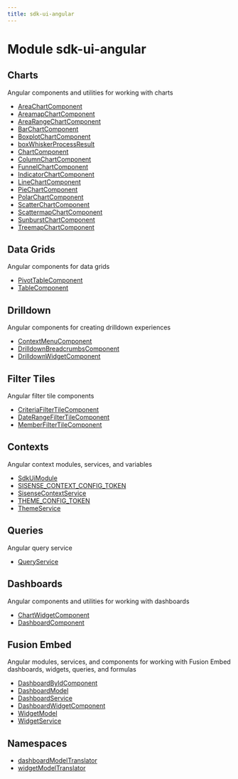 ```yaml
---
title: sdk-ui-angular
---
```


# Module sdk-ui-angular

## Charts

Angular components and utilities for working with charts

- [AreaChartComponent](charts/class.AreaChartComponent.md)
- [AreamapChartComponent](charts/class.AreamapChartComponent.md)
- [AreaRangeChartComponent](charts/class.AreaRangeChartComponent.md) <Badge type="beta" text="Beta" />
- [BarChartComponent](charts/class.BarChartComponent.md)
- [BoxplotChartComponent](charts/class.BoxplotChartComponent.md)
- [boxWhiskerProcessResult](charts/function.boxWhiskerProcessResult.md)
- [ChartComponent](charts/class.ChartComponent.md)
- [ColumnChartComponent](charts/class.ColumnChartComponent.md)
- [FunnelChartComponent](charts/class.FunnelChartComponent.md)
- [IndicatorChartComponent](charts/class.IndicatorChartComponent.md)
- [LineChartComponent](charts/class.LineChartComponent.md)
- [PieChartComponent](charts/class.PieChartComponent.md)
- [PolarChartComponent](charts/class.PolarChartComponent.md)
- [ScatterChartComponent](charts/class.ScatterChartComponent.md)
- [ScattermapChartComponent](charts/class.ScattermapChartComponent.md)
- [SunburstChartComponent](charts/class.SunburstChartComponent.md)
- [TreemapChartComponent](charts/class.TreemapChartComponent.md)

## Data Grids

Angular components for data grids

- [PivotTableComponent](data-grids/class.PivotTableComponent.md) <Badge type="beta" text="Beta" />
- [TableComponent](data-grids/class.TableComponent.md)

## Drilldown

Angular components for creating drilldown experiences

- [ContextMenuComponent](drilldown/class.ContextMenuComponent.md)
- [DrilldownBreadcrumbsComponent](drilldown/class.DrilldownBreadcrumbsComponent.md)
- [DrilldownWidgetComponent](drilldown/class.DrilldownWidgetComponent.md)

## Filter Tiles

Angular filter tile components

- [CriteriaFilterTileComponent](filter-tiles/class.CriteriaFilterTileComponent.md)
- [DateRangeFilterTileComponent](filter-tiles/class.DateRangeFilterTileComponent.md)
- [MemberFilterTileComponent](filter-tiles/class.MemberFilterTileComponent.md)

## Contexts

Angular context modules, services, and variables

- [SdkUiModule](contexts/class.SdkUiModule.md)
- [SISENSE\_CONTEXT\_CONFIG\_TOKEN](contexts/variable.SISENSE_CONTEXT_CONFIG_TOKEN.md)
- [SisenseContextService](contexts/class.SisenseContextService.md)
- [THEME\_CONFIG\_TOKEN](contexts/variable.THEME_CONFIG_TOKEN.md)
- [ThemeService](contexts/class.ThemeService.md)

## Queries

Angular query service

- [QueryService](queries/class.QueryService.md)

## Dashboards

Angular components and utilities for working with dashboards

- [ChartWidgetComponent](dashboards/class.ChartWidgetComponent.md)
- [DashboardComponent](dashboards/class.DashboardComponent.md) <Badge type="beta" text="Beta" />

## Fusion Embed

Angular modules, services, and components for working with Fusion Embed dashboards, widgets, queries, and formulas

- [DashboardByIdComponent](fusion-embed/class.DashboardByIdComponent.md) <Badge type="fusionEmbed" text="Fusion Embed" /> <Badge type="beta" text="Beta" />
- [DashboardModel](fusion-embed/interface.DashboardModel.md) <Badge type="fusionEmbed" text="Fusion Embed" />
- [DashboardService](fusion-embed/class.DashboardService.md) <Badge type="fusionEmbed" text="Fusion Embed" />
- [DashboardWidgetComponent](fusion-embed/class.DashboardWidgetComponent.md) <Badge type="fusionEmbed" text="Fusion Embed" />
- [WidgetModel](fusion-embed/interface.WidgetModel.md) <Badge type="fusionEmbed" text="Fusion Embed" />
- [WidgetService](fusion-embed/class.WidgetService.md) <Badge type="fusionEmbed" text="Fusion Embed" />

## Namespaces

- [dashboardModelTranslator](namespaces/namespace.dashboardModelTranslator/index.md)
- [widgetModelTranslator](namespaces/namespace.widgetModelTranslator/index.md)
